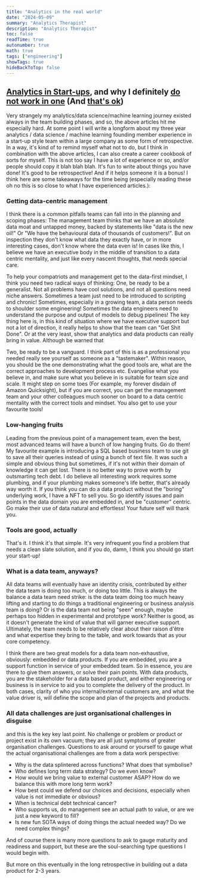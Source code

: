 ```yaml
---
title: "Analytics in the real world"
date: "2024-05-09"
summary: "Analytics Therapist"
description: "Analytics Therapist"
toc: false
readTime: true
autonumber: true
math: true
tags: ["engineering"]
showTags: true
hideBackToTop: false
---
```


## [Analytics in Start-ups](https://thinkgrowth.org/the-startup-founders-guide-to-analytics-1d2176f20ac1), and why I definitely [do not work in one](https://marker.medium.com/why-theres-no-such-thing-as-a-startup-within-a-big-company-c3003615f3bc) (And [that's ok](https://erikbern.com/2021/07/07/the-data-team-a-short-story.html))

Very strangely my analytics/data science/machine learning journey existed always in the team building phases, and so, the above articles hit me especially hard. At some point I will write a longform about my three year analytics / data science / machine learning founding member experience in a start-up style team within a large company as some form of retrospective. In a way, it's kind of to remind myself what not to do, but I think in combination with the above articles, I can also create a career cookbook of sorts for myself. This is not too say I have a lot of experience or so, and/or people should copy it blah blah blah. It's fun to write about things you have done! It's good to be retrospective! And if it helps someone it is a bonus! I think here are some takeaways for the time being (especially reading these oh no this is so close to what I have experienced articles.):

### Getting data-centric management  

I think there is a common pitfalls teams can fall into in the planning and scoping phases: The management team thinks that we have an absolute data moat and untapped money, backed by statements like "data is the new oil!" Or "We have the behavioural data of thousands of customers!". But on inspection they don't know what data they exactly have, or in more interesting cases, don't know where the data even is! In cases like this, I believe we have an executive body in the middle of transition to a data centric mentality, and just like every nascent thoughts, that needs special care.  

To help your compatriots and management get to the data-first mindset, I think you need two radical ways of thinking: One, be ready to be a generalist. Not all problems have cool solutions, and not all questions need niche answers. Sometimes a team just need to be introduced to scripting and chronic! Sometimes, especially in a growing team, a data person needs to shoulder some engineering! Sometimes the data engineers need to understand the purpose and output of models to debug pipelines! The key thing here is, in this kind of situation where we have executive support but not a lot of direction, it really helps to show that the team can "Get Shit Done". Or at the very least, show that analytics and data products can really bring in value. Although be warned that  

Two, be ready to be a vanguard. I think part of this is as a professional you needed really see yourself as someone as a "tastemaker". Within reason, you should be the one demonstrating what the good tools are, what are the correct approaches to development process etc. Evangelise what you believe in, and make sure what you believe in is suitable for team size and scale. It might step on some toes (For example, my forever disdain of Amazon Quicksight), but if you are correct, you can get the management team and your other colleagues much sooner on board to a data centric mentality with the correct tools and mindset. You also get to use your favourite tools!

### Low-hanging fruits

Leading from the previous point of a management team, even the best, most advanced teams will have a bunch of low hanging fruits. Go do them! My favourite example is introducing a SQL based business team to use git to save all their queries instead of using a bunch of text file. It was such a simple and obvious thing but sometimes, if it's not within their domain of knowledge it can get lost. There is no better way to prove worth by outsmarting tech debt. I do believe all interesting work requires some plumbing, and if your plumbing makes someone's life better, that's already way worth it. If you think you can do a data product without the "boring" underlying work, I have a NFT to sell you. So go identify issues and pain points in the data domain you are embedded in, and be "customer" centric. Go make their use of data natural and effortless! Your future self will thank you.

### Tools are good, actually

That's it. I think it's that simple. It's very infrequent you find a problem that needs a clean slate solution, and if you do, damn, I think you should go start your start-up!

### What is a data team, anyways?

All data teams will eventually have an identity crisis, contributed by either the data team is doing too much, or doing too little. This is always the balance a data team need strike: is the data team doing too much heavy lifting and starting to do things a traditional engineering or business analysis team is doing? Or is the data team not being "seen" enough, maybe perhaps too hidden in experimental and prototype work? Neither is good, as it doesn't generate the kind of value that will garner executive support. Ultimately, the team needs to be relatively clear about their raison d'être and what expertise they bring to the table, and work towards that as your core competency.  

I think there are two great models for a data team non-exhaustive, obviously: embedded or data products. If you are embedded, you are a support function in service of your embedded team. So in essence, you are there to give them answers, or solve their pain points. With data products, you are the stakeholder for a data based product, and either engineering or business is in service to aid you to complete the delivery of the product. In both cases, clarity of who you internal/external customers are, and what the value driver is, will define the scope and plan of the projects and products.

### All data challenges are just organisational challenges in disguise  

and this is the key key last point. No challenge or problem or product or project exist in its own vacuum; they are all just symptoms of greater organisation challenges. Questions to ask around or yourself to gauge what the actual organisational challenges are from a data work perspective:  

- Why is the data splintered across functions? What does that symbolise?  
- Who defines long term data strategy? Do we even know?  
- How would we bring value to external customer ASAP? How do we balance this with more long term work?  
- How best could we defend our choices and decisions, especially when value is not immediate or obvious?  
- When is technical debt technical cancer?  
- Who supports us, do management see an actual path to value, or are we just a new keyword to fill?  
- Is new fun SOTA ways of doing things the actual needed way? Do we need complex things?  

And of course there is many more questions to ask to gauge maturity and readiness and support, but these are the soul-searching type questions I would begin with.

But more on this eventually in the long retrospective in building out a data product for 2-3 years.
